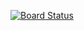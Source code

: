 [![Board Status](https://dev.azure.com/struc-js/25b53cdd-1255-43b0-9414-072716a59bf7/ed1c8005-dd89-4264-a9f2-59ab2ba86819/_apis/work/boardbadge/77541daf-efae-4b7e-9c6b-4334d1398d31)](https://dev.azure.com/struc-js/25b53cdd-1255-43b0-9414-072716a59bf7/_boards/board/t/ed1c8005-dd89-4264-a9f2-59ab2ba86819/Microsoft.RequirementCategory)